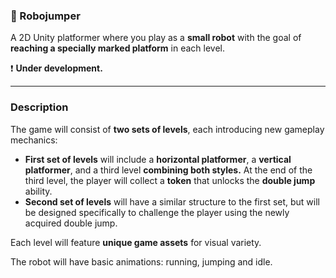 ### 🤖 Robojumper 

A 2D Unity platformer where you play as a **small robot** with the goal of **reaching a specially marked platform** in each level.

❗️ **Under development.**

---

### Description

The game will consist of **two sets of levels**, each introducing new gameplay mechanics:

- **First set of levels** will include a **horizontal platformer**, a **vertical platformer**, and a third level **combining both styles.** At the end of the third level, the player will collect a **token** that unlocks the **double jump** ability.  
- **Second set of levels** will have a similar structure to the first set, but will be designed specifically to challenge the player using the newly acquired double jump.

Each level will feature **unique game assets** for visual variety.

The robot will have basic animations: running, jumping and idle.
